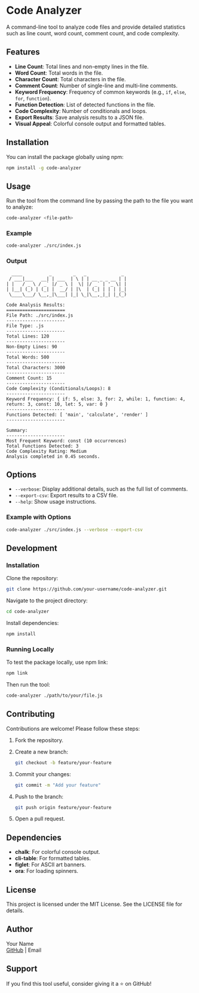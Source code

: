 # Code Analyzer

A command-line tool to analyze code files and provide detailed statistics such as line count, word count, comment count, and code complexity.

## Features

- **Line Count**: Total lines and non-empty lines in the file.
- **Word Count**: Total words in the file.
- **Character Count**: Total characters in the file.
- **Comment Count**: Number of single-line and multi-line comments.
- **Keyword Frequency**: Frequency of common keywords (e.g., `if`, `else`, `for`, `function`).
- **Function Detection**: List of detected functions in the file.
- **Code Complexity**: Number of conditionals and loops.
- **Export Results**: Save analysis results to a JSON file.
- **Visual Appeal**: Colorful console output and formatted tables.

## Installation

You can install the package globally using npm:

```bash
npm install -g code-analyzer
```

## Usage

Run the tool from the command line by passing the path to the file you want to analyze:

```bash
code-analyzer <file-path>
```

### Example

```bash
code-analyzer ./src/index.js
```

### Output

```
  ____          _        _   _             _
 / ___|___   __| | ___  | \ | | __ _ _ __ | |
| |   / _ \ / _` |/ _ \ |  \| |/ _` | '_ \| |
| |__| (_) | (_| |  __/ | |\  | (_| | | | |_|
 \____\___/ \__,_|\___| |_| \_|\__,_|_| |_(_)

Code Analysis Results:
======================
File Path: ./src/index.js
----------------------
File Type: .js
----------------------
Total Lines: 120
----------------------
Non-Empty Lines: 90
----------------------
Total Words: 500
----------------------
Total Characters: 3000
----------------------
Comment Count: 15
----------------------
Code Complexity (Conditionals/Loops): 8
----------------------
Keyword Frequency: { if: 5, else: 3, for: 2, while: 1, function: 4, return: 3, const: 10, let: 5, var: 0 }
----------------------
Functions Detected: [ 'main', 'calculate', 'render' ]
----------------------

Summary:
----------------------
Most Frequent Keyword: const (10 occurrences)
Total Functions Detected: 3
Code Complexity Rating: Medium
Analysis completed in 0.45 seconds.
```

## Options

- `--verbose`: Display additional details, such as the full list of comments.
- `--export-csv`: Export results to a CSV file.
- `--help`: Show usage instructions.

### Example with Options

```bash
code-analyzer ./src/index.js --verbose --export-csv
```

## Development

### Installation

Clone the repository:

```bash
git clone https://github.com/your-username/code-analyzer.git
```

Navigate to the project directory:

```bash
cd code-analyzer
```

Install dependencies:

```bash
npm install
```

### Running Locally

To test the package locally, use npm link:

```bash
npm link
```

Then run the tool:

```bash
code-analyzer ./path/to/your/file.js
```

## Contributing

Contributions are welcome! Please follow these steps:

1. Fork the repository.
2. Create a new branch:
   
   ```bash
   git checkout -b feature/your-feature
   ```

3. Commit your changes:
   
   ```bash
   git commit -m "Add your feature"
   ```

4. Push to the branch:
   
   ```bash
   git push origin feature/your-feature
   ```

5. Open a pull request.

## Dependencies

- **chalk**: For colorful console output.
- **cli-table**: For formatted tables.
- **figlet**: For ASCII art banners.
- **ora**: For loading spinners.

## License

This project is licensed under the MIT License. See the LICENSE file for details.

## Author

Your Name  
[GitHub](https://github.com/your-username) | Email

## Support

If you find this tool useful, consider giving it a ⭐️ on GitHub!

